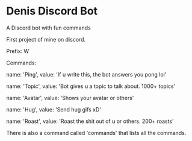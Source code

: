 # Denis Discord Bot
A Discord bot with fun commands

First project of mine on discord.

Prefix: W

Commands:

name: 'Ping',
    value: 'If u write this, the bot answers you pong lol'
    
name: 'Topic',
    value: 'Bot gives u a topic to talk about. 1000+ topics'
    
name: 'Avatar',
    value: 'Shows your avatar or others'
    
name: 'Hug',
    value: 'Send hug gifs xD'
    
name: 'Roast',
    value: 'Roast the shit out of u or others. 200+ roasts'
    

There is also a command called 'commands' that lists all the commands.

